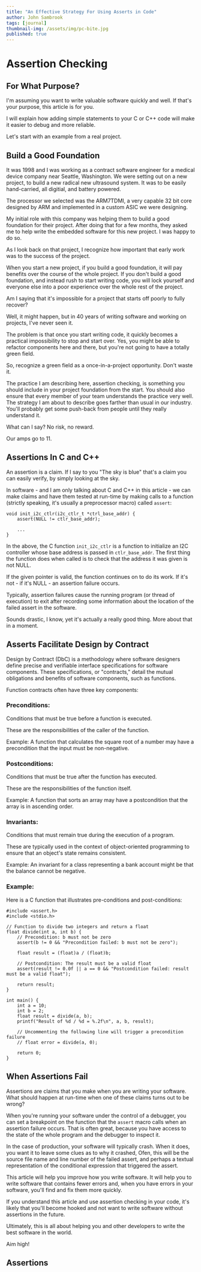 ```yaml
---
title: "An Effective Strategy For Using Asserts in Code"
author: John Sambrook
tags: [journal]
thumbnail-img: /assets/img/pc-bite.jpg
published: true
---
```


# Assertion Checking

## For What Purpose?

I'm assuming you want to write valuable software quickly and well. If
that's your purpose, this article is for you.

I will explain how adding simple statements to your C or C++ code will
make it easier to debug and more reliable.

Let's start with an example from a real project.

## Build a Good Foundation

It was 1998 and I was working as a contract software engineer for a
medical device company near Seattle, Washington. We were setting out
on a new project, to build a new radical new ultrasound system. It was
to be easily hand-carried, all digitial, and battery powered.

The processor we selected was the ARM7TDMI, a very capable 32 bit core
designed by ARM and implemented in a custom ASIC we were designing.

My initial role with this company was helping them to build a good
foundation for their project. After doing that for a few months, they
asked me to help write the embedded software for this new project. I
was happy to do so.

As I look back on that project, I recognize how important that early
work was to the success of the project.

When you start a new project, if you build a good foundation, it will
pay benefits over the course of the whole project. If you don't build
a good foundation, and instead rush to start writing code, you will
lock yourself and everyone else into a poor experience over the whole
rest of the project.

Am I saying that it's impossible for a project that starts off poorly
to fully recover?

Well, it might happen, but in 40 years of writing software and working
on projects, I've never seen it.

The problem is that once you start writing code, it quickly becomes a
practical impossibility to stop and start over. Yes, you might be able
to refactor components here and there, but you're not going to have a
totally green field.

So, recognize a green field as a once-in-a-project opportunity. Don't
waste it.

The practice I am describing here, assertion checking, is something
you should include in your project foundation from the start. You
should also ensure that every member of your team understands the
practice very well. The strategy I am about to describe goes farther
than usual in our industry. You'll probably get some push-back from
people until they really understand it.

What can I say? No risk, no reward.

Our amps go to 11.

## Assertions In C and C++

An assertion is a claim. If I say to you "The sky is blue" that's a
claim you can easily verify, by simply looking at the sky.

In software - and I am only talking about C and C++ in this article -
we can make claims and have them tested at run-time by making calls to
a function (strictly speaking, it's usually a preprocessor macro)
called `assert`:

```
void init_i2c_ctlr(i2c_ctlr_t *ctrl_base_addr) {
    assert(NULL != ctlr_base_addr);

    ...
}
```

In the above, the C function `init_i2c_ctlr` is a function to
initialize an I2C controller whose base address is passed in
`ctlr_base_addr`. The first thing the function does when called is to
check that the address it was given is not NULL.

If the given pointer is valid, the function continues on to do its
work. If it's not - if it's NULL - an assertion failure occurs.

Typically, assertion failures cause the running program (or thread
of execution) to exit after recording some information about the
location of the failed assert in the software.

Sounds drastic, I know, yet it's actually a really good thing. More
about that in a moment.

## Asserts Facilitate Design by Contract

Design by Contract (DbC) is a methodology where software designers
define precise and verifiable interface specifications for software
components. These specifications, or "contracts," detail the mutual
obligations and benefits of software components, such as functions.

Function contracts often have three key components:

### Preconditions:

Conditions that must be true before a function is executed.

These are the responsibilities of the caller of the function.

Example: A function that calculates the square root of a number may
have a precondition that the input must be non-negative.

### Postconditions:

Conditions that must be true after the function has executed.

These are the responsibilities of the function itself.

Example: A function that sorts an array may have a postcondition that
the array is in ascending order.

### Invariants:

Conditions that must remain true during the execution of a program.

These are typically used in the context of object-oriented programming
to ensure that an object's state remains consistent.

Example: An invariant for a class representing a bank account might be
that the balance cannot be negative.

### Example:

Here is a C function that illustrates pre-conditions and
post-conditions:

```
#include <assert.h>
#include <stdio.h>

// Function to divide two integers and return a float
float divide(int a, int b) {
    // Precondition: b must not be zero
    assert(b != 0 && "Precondition failed: b must not be zero");

    float result = (float)a / (float)b;

    // Postcondition: The result must be a valid float
    assert(result != 0.0f || a == 0 && "Postcondition failed: result must be a valid float");

    return result;
}

int main() {
    int a = 10;
    int b = 2;
    float result = divide(a, b);
    printf("Result of %d / %d = %.2f\n", a, b, result);

    // Uncommenting the following line will trigger a precondition failure
    // float error = divide(a, 0);

    return 0;
}
```

## When Assertions Fail

Assertions are claims that you make when you are writing your
software. What should happen at run-time when one of these claims
turns out to be wrong?

When you're running your software under the control of a debugger, you
can set a breakpoint on the function that the `assert` macro calls
when an assertion failure occurs. That is often great, because you
have access to the state of the whole program and the debugger to
inspect it.

In the case of production, your software will typically crash. When it
does, you want it to leave some clues as to why it crashed, Ofen, this
will be the source file name and line number of the failed assert, and
perhaps a textual representation of the conditional expression that
triggered the assert.



















This article will help you improve how you write software. It will
help you to write software that contains fewer errors and, when you
have errors in your software, you'll find and fix them more quickly.

If you understand this article and use assertion checking in your
code, it's likely that you'll become hooked and not want to write
software without assertions in the future.

Ultimately, this is all about helping you and other developers to
write the best software in the world.

Aim high!

## Assertions


<!--
In 1997 my client was Advanced Technology Labs in Bothell, WA. I was
asked to help with some work with ClearCase, a version control system
that was popular at the time. After working with them for a couple of
months they asked me to remain and help with the development of the
firmware for a new ultrasound system. Together we made it a win-win
deal and they continue as my client for many years.

One of the things I did along with the firmware lead (Bob Alexander)
was to develop a strategy or policy for using assertion checking on
the project. We were fortunate that the project was a green field (no
existing code) project, so we could work out whatever policies we
thought would be best.

We started with a decision to build the software in C++. The state of
C++ at that time was mostly that you could use it as a "better C." We
did that and a little more, in that we did do an object-oriented
software design while trying to avoid being on the bleeding edge of
C++ development.

We were using the MetaWare C++ compiler for the ARM7TDMI core we were
using. At that time you had to roll your own board support package.
That was my job, along with writing parts of the language runtime that
weren't supported in the MetaWare compiler at the time. The MetaWare
compiler was a good compiler, and their support was good too. It's
just that it was "early days" for C++ on embedded platforms.

In this article, I want to focus on the strategy I developed for using
assertion checking in our code. At the time, it seemed like a
controversial approach. Over time, it's proven to be a very good
approach.

# Assertion Checking Basics

Assertions ("asserts") are executable statements that can be inserted
in software. An assert is typically a macro that takes a conditional
expression. It's often the case that an assert statement will take
some additional arguments that provide information for use when the
assert fails. In desktop software, the assert statement takes only a
conditional expression. In the strategy I describe here, the assert
statement took a second argument, an unsigned 32 bit integer. More
about that later.

When an assert statement executes it evaluates the conditional
expression passed to it. If the expression evaluates to true
(non-zero, in C) the assert simply returns. If the expression
evaluates to false, then an "assertion failure" has occurred and the
assert routine handles the failed assert.

If assert statements are being used correctly on a project, an
assertion failure ("an assert") means that something is drastically
wrong. The executing program cannot diagnose exactly what has gone
wrong. In some sense, all it really knows is that the expression that
was supposed to evaluate to true actually evaluated to false.

# When to Use Asserts

Let's discuss how to use asserts in your software.

You use an assert statement when you are coding and you reach a point
where something must be true, or, if it's not, there is somethign
wrong with the logic of your program or the hardware on wich your
program is running.

For example, let's assume a simple routine written in C that is going
to fetch a value from a particular location in memory. Maybe it's the
address of a control register for a given bus controller, or something
like that.

You might have a routine like this:

```

//
// Initialize the system I2C controller. The controller's base address
// is given by base_addr. Return the status of the initialization operation.
//
status_code_t I2C_Initialize(uint32_t *base_addr) {
    assert(NULL != base_addr);

    ...

    return STATUS_SUCCESS;
}
```

In this example, the routine I2C_Initialize() is expecting to be
passed a pointer to the base of the controller's control
registers. That pointer has to be a valid one that can be
dereferenced. While the routine cannot completely validate the pointer
it is given, it can at least check to see to that is not obviously
invalid. In C, on most platforms, dereferencing a NULL pointer will
cause a bus error or other error condition. In embedded code, you
might have a need to write to location zero in memory, but even that
is pretty unlikely.

What is much more likely is that I2C_Initialize() will be called with
`base_addr` being NULL. Could be a simple coding error, or maybe some
kind of memory corruption has occurred and the caller's idea of where
the I2C controller is located in memory has been corrupted.

If I2C_Initialize() is called with a NULL pointer, the assert
statement will catch it and begin executing the code for dealing with
an assertion failure.

This is what we want. In a sense, the function I2C_Initialize() comes
with a usage contract. "If you do this, I'll do that."

In this case, if we pass the function a valid pointer, it will go on
to properly initialize the I2C controller. But if we pass it a NULL
pointer, it will assert. Perfect.

So, to summarize, you use assert statements when you want to test
something about the state the executing program at a particular place
in the code and that state is not something you would otherwise expect
during the normal operation of the program.

# When Not to Use Asserts

There are times when you might think you should use an assert, but in
fact, you should not.

For example, if the software is trying to open a file and cannot do so
for some reason, that's typically not a situation where you would code
an assert. Programs should not crash, for example, just because the
user mistypes a file name or tries to select an option that is not
available.

In these cases, you would use what most software engineers would call
normal error handling.

Another case would be errors that don't happen often, but could happen
rarely. For example, let's say you have an A-to-D converter on a SPI
bus in your device. You don't expect SPI bus errors in normal use, but
they could happen, and if they did, you might just retry the operation
if you can prove that doing so will be safe from other, unintended
side-effects.

-->
